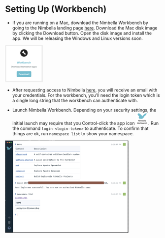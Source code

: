 # Setting Up (Workbench)
- If you are running on a Mac, download the Nimbella Workbench by going to the Nimbella landing page [here](https://nimgcp.nimbella.io/content/landing/index.html).  Download the Mac disk image by clicking the Download button.  Open the disk image and install the app.   We will be releasing the Windows and Linux versions soon.

<img src="./WorkbenchDownload.png" height=120px>

- After requesting access to Nimbella [here](https://tender-darwin-834905.netlify.com/request/), you will receive an email with your credentials.  For the workbench, you'll need the login token which is a single long string that the workbench can authenticate with.

- Launch Nimbella Workbench.  Depending on your security settings, the initial launch may require that you Control-click the app icon <img src="./WorkbenchIcon.png" height=40px>.  Run the command `login <login-token>` to authenticate.  To confirm that things are ok, run `namespace list` to show your namespace.

<img src="./InitialCheck.png" height=300px>
